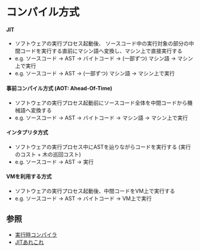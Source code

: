 # コンパイル方式
#### JIT
- ソフトウェアの実行プロセス起動後、
  ソースコード中の実行対象の部分の中間コードを実行する直前にマシン語へ変換し、マシン上で直接実行する
- e.g. ソースコード -> AST -> バイトコード -> (一部ずつ) マシン語 -> マシン上で実行
- e.g. ソースコード -> AST -> (一部ずつ) マシン語 -> マシン上で実行

#### 事前コンパイル方式 (AOT: Ahead-Of-Time)
- ソフトウェアの実行プロセス起動前にソースコード全体を中間コードから機械語へ変換する
- e.g. ソースコード -> AST -> バイトコード -> マシン語 -> マシン上で実行

#### インタプリタ方式
- ソフトウェアの実行プロセス中にASTを辿りながらコードを実行する (実行のコスト + 木の巡回コスト)
- e.g. ソースコード -> AST -> 実行

#### VMを利用する方式
- ソフトウェアの実行プロセス起動後、中間コードをVM上で実行する
- e.g. ソースコード -> AST -> バイトコード -> VM上で実行

## 参照
- [実行時コンパイラ](https://ja.wikipedia.org/wiki/%E5%AE%9F%E8%A1%8C%E6%99%82%E3%82%B3%E3%83%B3%E3%83%91%E3%82%A4%E3%83%A9)
- [JITあれこれ](https://keens.github.io/blog/2018/12/01/jitarekore/)
